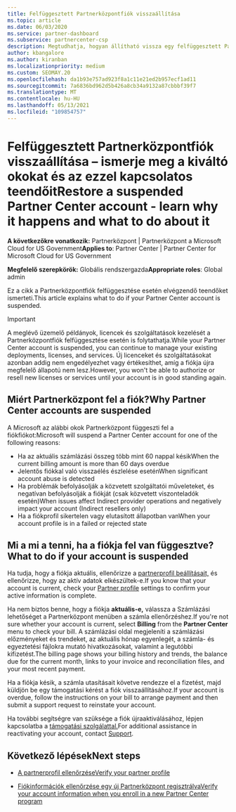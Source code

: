 ```yaml
---
title: Felfüggesztett Partnerközpontfiók visszaállítása
ms.topic: article
ms.date: 06/03/2020
ms.service: partner-dashboard
ms.subservice: partnercenter-csp
description: Megtudhatja, hogyan állítható vissza egy felfüggesztett Partnerközpont fiók, miért történik a partnerfiók felfüggesztése, és hogyan használhatja a fiókját a felfüggesztés során.
author: kbangalore
ms.author: kiranban
ms.localizationpriority: medium
ms.custom: SEOMAY.20
ms.openlocfilehash: da1b93e757ad923f8a1c11e21ed2b957ecf1ad11
ms.sourcegitcommit: 7a6836bd962d5b426a8cb34a9132a87cbbbf39f7
ms.translationtype: MT
ms.contentlocale: hu-HU
ms.lasthandoff: 05/13/2021
ms.locfileid: "109854757"
---
```

# <a name="restore-a-suspended-partner-center-account---learn-why-it-happens-and-what-to-do-about-it"></a><span data-ttu-id="4a957-103">Felfüggesztett Partnerközpontfiók visszaállítása – ismerje meg a kiváltó okokat és az ezzel kapcsolatos teendőit</span><span class="sxs-lookup"><span data-stu-id="4a957-103">Restore a suspended Partner Center account - learn why it happens and what to do about it</span></span>

<span data-ttu-id="4a957-104">**A következőkre vonatkozik:** Partnerközpont | Partnerközpont a Microsoft Cloud for US Government</span><span class="sxs-lookup"><span data-stu-id="4a957-104">**Applies to**: Partner Center | Partner Center for Microsoft Cloud for US Government</span></span>

<span data-ttu-id="4a957-105">**Megfelelő szerepkörök:** Globális rendszergazda</span><span class="sxs-lookup"><span data-stu-id="4a957-105">**Appropriate roles**: Global admin</span></span>

<span data-ttu-id="4a957-106">Ez a cikk a Partnerközpontfiók felfüggesztése esetén elvégzendő teendőket ismerteti.</span><span class="sxs-lookup"><span data-stu-id="4a957-106">This article explains what to do if your Partner Center account is suspended.</span></span>

> [!IMPORTANT]  
> <span data-ttu-id="4a957-107">A meglévő üzemelő példányok, licencek és szolgáltatások kezelését a Partnerközpontfiók felfüggesztése esetén is folytathatja.</span><span class="sxs-lookup"><span data-stu-id="4a957-107">While your Partner Center account is suspended, you can continue to manage your existing deployments, licenses, and services.</span></span> <span data-ttu-id="4a957-108">Új licenceket és szolgáltatásokat azonban addig nem engedélyezhet vagy értékesíthet, amíg a fiókja újra megfelelő állapotú nem lesz.</span><span class="sxs-lookup"><span data-stu-id="4a957-108">However, you won't be able to authorize or resell new licenses or services until your account is in good standing again.</span></span>

## <a name="why-partner-center-accounts-are-suspended"></a><span data-ttu-id="4a957-109">Miért Partnerközpont fel a fiók?</span><span class="sxs-lookup"><span data-stu-id="4a957-109">Why Partner Center accounts are suspended</span></span>

<span data-ttu-id="4a957-110">A Microsoft az alábbi okok Partnerközpont függeszti fel a fiókfiókot:</span><span class="sxs-lookup"><span data-stu-id="4a957-110">Microsoft will suspend a Partner Center account for one of the following reasons:</span></span>

- <span data-ttu-id="4a957-111">Ha az aktuális számlázási összeg több mint 60 nappal késik</span><span class="sxs-lookup"><span data-stu-id="4a957-111">When the current billing amount is more than 60 days overdue</span></span>
- <span data-ttu-id="4a957-112">Jelentős fiókkal való visszaélés észlelése esetén</span><span class="sxs-lookup"><span data-stu-id="4a957-112">When significant account abuse is detected</span></span>
- <span data-ttu-id="4a957-113">Ha problémák befolyásolják a közvetett szolgáltatói műveleteket, és negatívan befolyásolják a fiókját (csak közvetett viszonteladók esetén)</span><span class="sxs-lookup"><span data-stu-id="4a957-113">When issues affect Indirect provider operations and negatively impact your account (Indirect resellers only)</span></span>
- <span data-ttu-id="4a957-114">Ha a fiókprofil sikertelen vagy elutasított állapotban van</span><span class="sxs-lookup"><span data-stu-id="4a957-114">When your account profile is in a failed or rejected state</span></span>

## <a name="what-to-do-if-your-account-is-suspended"></a><span data-ttu-id="4a957-115">Mi a mi a tenni, ha a fiókja fel van függesztve?</span><span class="sxs-lookup"><span data-stu-id="4a957-115">What to do if your account is suspended</span></span>

<span data-ttu-id="4a957-116">Ha tudja, hogy a fiókja aktuális, ellenőrizze a [partnerprofil beállításait,](https://partner.microsoft.com/pcv/accountsettings/partnerprofile) és ellenőrizze, hogy az aktív adatok elkészültek-e.</span><span class="sxs-lookup"><span data-stu-id="4a957-116">If you know that your account is current, check your [Partner profile](https://partner.microsoft.com/pcv/accountsettings/partnerprofile) settings to confirm your active information is complete.</span></span> 

<span data-ttu-id="4a957-117">Ha nem biztos benne, hogy a  fiókja **aktuális-e,** válassza a Számlázási lehetőséget a Partnerközpont menüben a számla ellenőrzéshez.</span><span class="sxs-lookup"><span data-stu-id="4a957-117">If you're not sure whether your account is current, select **Billing** from the **Partner Center** menu to check your bill.</span></span> <span data-ttu-id="4a957-118">A számlázási oldal megjeleníti a számlázási előzményeket és trendeket, az aktuális hónap egyenlegét, a számla- és egyeztetési fájlokra mutató hivatkozásokat, valamint a legutóbbi kifizetést.</span><span class="sxs-lookup"><span data-stu-id="4a957-118">The billing page shows your billing history and trends, the balance due for the current month, links to your invoice and reconciliation files, and your most recent payment.</span></span>

<span data-ttu-id="4a957-119">Ha a fiókja késik, a számla utasításait követve rendezze el a fizetést, majd küldjön be egy támogatási kérést a fiók visszaállításához.</span><span class="sxs-lookup"><span data-stu-id="4a957-119">If your account is overdue, follow the instructions on your bill to arrange payment and then submit a support request to reinstate your account.</span></span> 

<span data-ttu-id="4a957-120">Ha további segítségre van szüksége a fiók újraaktiválásához, lépjen kapcsolatba a [támogatási szolgálattal.](https://partner.microsoft.com/dashboard/support/csp/servicerequests/create)</span><span class="sxs-lookup"><span data-stu-id="4a957-120">For additional assistance in reactivating your account, contact [Support](https://partner.microsoft.com/dashboard/support/csp/servicerequests/create).</span></span>

## <a name="next-steps"></a><span data-ttu-id="4a957-121">Következő lépések</span><span class="sxs-lookup"><span data-stu-id="4a957-121">Next steps</span></span>

- [<span data-ttu-id="4a957-122">A partnerprofil ellenőrzése</span><span class="sxs-lookup"><span data-stu-id="4a957-122">Verify your partner profile</span></span>](update-your-partner-profile.md)

- [<span data-ttu-id="4a957-123">Fiókinformációk ellenőrzése egy új Partnerközpont regisztrálva</span><span class="sxs-lookup"><span data-stu-id="4a957-123">Verify your account information when you enroll in a new Partner Center program</span></span>](verification-responses.md)
